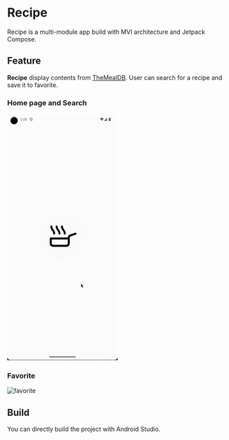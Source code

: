# Recipe

Recipe is a multi-module app build with MVI architecture and Jetpack Compose.

## Feature 

**Recipe** display contents from [TheMealDB](https://www.themealdb.com/).
User can search for a recipe and save it to favorite.

### Home page and Search
![home_search](./docs/home_search.gif)

### Favorite
![favorite](./docs/favorite.gif)

## Build

You can directly build the project with Android Studio.